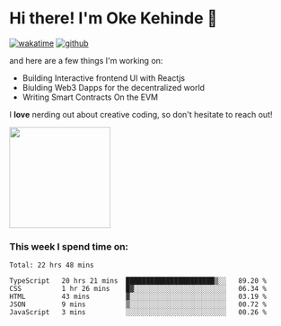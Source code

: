 # Hi there! I'm Oke Kehinde :cowboy_hat_face:

[![wakatime](https://wakatime.com/badge/user/5f3f42a0-7b4f-4c4b-b2da-012c5ac2fa62.svg)](https://wakatime.com/@5f3f42a0-7b4f-4c4b-b2da-012c5ac2fa62)
[![github](https://img.shields.io/github/followers/okeken?logo=github&style=plastic)](https://github.com/okeken?tab=followers)

and here are a few things I'm working on:

- Building Interactive frontend UI with Reactjs
- Biulding Web3 Dapps for the decentralized world
- Writing Smart Contracts On the EVM

I **love** nerding out about creative coding, so don't hesitate to reach out!


<img height="180em" src="https://github-readme-stats.vercel.app/api?username=okeken&show_icons=true&hide_border=true&&count_private=true&include_all_commits=true" />

### This week I spend time on:

<!--START_SECTION:waka-->
```text
Total: 22 hrs 48 mins

TypeScript   20 hrs 21 mins  ██████████████████████▒░░   89.20 % 
CSS          1 hr 26 mins    █▓░░░░░░░░░░░░░░░░░░░░░░░   06.34 % 
HTML         43 mins         ▓░░░░░░░░░░░░░░░░░░░░░░░░   03.19 % 
JSON         9 mins          ▒░░░░░░░░░░░░░░░░░░░░░░░░   00.72 % 
JavaScript   3 mins          ░░░░░░░░░░░░░░░░░░░░░░░░░   00.26 % 
```
<!--END_SECTION:waka-->
